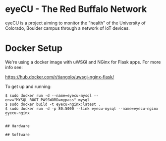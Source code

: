 # eyeCU - The Red Buffalo Network
eyeCU is a project aiming to monitor the "health" of the University of Colorado, Boulder campus through a network of IoT devices.


Docker Setup
=====
We're using a docker image with uWSGI and NGinx for Flask apps. For more info see:


https://hub.docker.com/r/tiangolo/uwsgi-nginx-flask/

To get up and running:

```
$ sudo docker run -d --name=eyecu-mysql --env="MYSQL_ROOT_PASSWORD=mypass" mysql
$ sudo docker build -t eyecu-nginx:latest .
$ sudo docker run -d -p 80:5000 --link eyecu-mysql --name=eyecu-nginx eyecu-nginx
``

## Hardware

## Software
